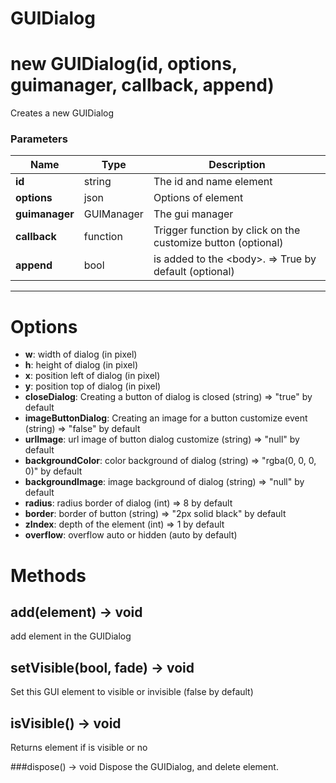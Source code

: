 # GUIDialog

# new GUIDialog(id, options, guimanager, callback, append)
Creates a new GUIDialog

### Parameters
Name | Type | Description
---|---|---
**id** | string | The id and name element
**options** | json | Options of element
**guimanager** | GUIManager | The gui manager
**callback** | function | Trigger function by click on the customize button (optional)
**append** | bool | is added to the &lt;body&gt;. =&gt; True by default (optional)
---

# Options

* **w**: width of dialog (in pixel)
* **h**: height of dialog (in pixel)
* **x**: position left of dialog (in pixel)
* **y**: position top of dialog (in pixel)
* **closeDialog**: Creating a button of dialog is closed (string) =&gt; "true" by default
* **imageButtonDialog**: Creating an image for a button customize event (string) =&gt; "false" by default
* **urlImage**: url image of button dialog customize (string) =&gt; "null" by default
* **backgroundColor**: color background of dialog (string) =&gt; "rgba(0, 0, 0, 0)" by default
* **backgroundImage**: image background of dialog (string) =&gt; "null" by default
* **radius**: radius border of dialog (int)  =&gt; 8 by default
* **border**: border of button (string)  =&gt; "2px solid black" by default
* **zIndex**: depth of the element (int) =&gt; 1 by default
* **overflow**: overflow auto or hidden (auto by default)

# Methods

## add(element) → void
add element in the GUIDialog

## setVisible(bool, fade) → void
Set this GUI element to visible or invisible (false by default)

## isVisible() → void
Returns element if is visible or no

###dispose() → void
Dispose the GUIDialog, and delete element.
